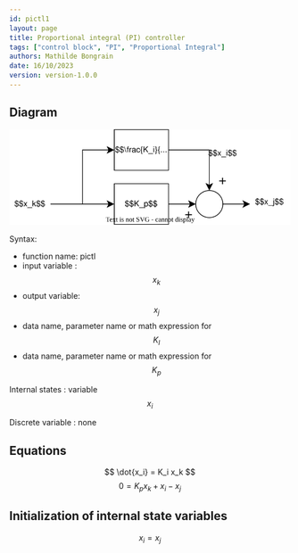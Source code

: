 ```yaml
---
id: pictl1
layout: page
title: Proportional integral (PI) controller
tags: ["control block", "PI", "Proportional Integral"]
authors: Mathilde Bongrain
date: 16/10/2023
version: version-1.0.0
---
```


## Diagram

![pictl diagram](proportionalIntegralController.svg)

Syntax:  

- function name: pictl
- input variable : $$x_k$$
- output variable: $$x_j$$
- data name, parameter name or math expression for $$K_I$$
- data name, parameter name or math expression for $$K_p$$

Internal states : variable $$x_i$$

Discrete variable : none

## Equations

$$ \dot{x_i} = K_i x_k $$
$$ 0 = K_p x_k + x_i - x_j $$

## Initialization of internal state variables

$$
x_i = x_j
$$
